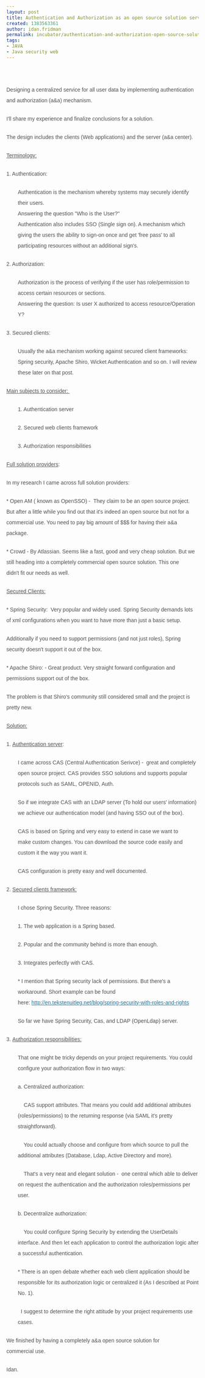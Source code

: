 ```yaml
---
layout: post
title: Authentication and Authorization as an open source solution service
created: 1383563361
author: idan.fridman
permalink: incubator/authentication-and-authorization-open-source-solution-service
tags:
- JAVA
- Java security web
---
```

<p style="font-family: Helvetica, Arial, sans-serif; line-height: 2; -webkit-font-smoothing: antialiased; margin-bottom: 20px; -webkit-margin-before: 0px; color: rgb(80, 80, 80);">&nbsp;</p>

<p style="font-family: Helvetica, Arial, sans-serif; line-height: 2; -webkit-font-smoothing: antialiased; margin-bottom: 20px; -webkit-margin-before: 0px; color: rgb(80, 80, 80);">Designing&nbsp;a centralized&nbsp;service&nbsp;for all&nbsp;user&nbsp;data by implementing authentication and authorization (a&amp;a) mechanism.</p>

<p style="font-family: Helvetica, Arial, sans-serif; line-height: 2; -webkit-font-smoothing: antialiased; margin-bottom: 20px; -webkit-margin-before: 0px; color: rgb(80, 80, 80);">I&#39;ll share my experience and finalize conclusions for a solution.</p>

<p style="font-family: Helvetica, Arial, sans-serif; line-height: 2; -webkit-font-smoothing: antialiased; margin-bottom: 20px; -webkit-margin-before: 0px; color: rgb(80, 80, 80);">The design includes the clients (Web applications) and the server (a&amp;a center).</p>

<p style="font-family: Helvetica, Arial, sans-serif; line-height: 2; -webkit-font-smoothing: antialiased; margin-bottom: 20px; -webkit-margin-before: 0px; color: rgb(80, 80, 80);"><span data-mce-style="text-decoration: underline;" style="line-height: 2; -webkit-font-smoothing: antialiased; text-decoration: underline;">Terminology:</span></p>

<p style="font-family: Helvetica, Arial, sans-serif; line-height: 2; -webkit-font-smoothing: antialiased; margin-bottom: 20px; -webkit-margin-before: 0px; color: rgb(80, 80, 80);">1. Authentication:</p>

<p data-mce-style="padding-left: 30px;" style="font-family: Helvetica, Arial, sans-serif; line-height: 2; -webkit-font-smoothing: antialiased; margin-bottom: 20px; -webkit-margin-before: 0px; color: rgb(80, 80, 80); padding-left: 30px;">Authentication is the mechanism whereby systems may securely identify their users.<br style="line-height: 2; -webkit-font-smoothing: antialiased;" />
Answering the question &quot;Who is the User?&quot;<br style="line-height: 2; -webkit-font-smoothing: antialiased;" />
Authentication also includes SSO (Single sign on). A mechanism which giving the users the ability to sign-on once and get &#39;free pass&#39; to all participating resources without an additional sign&#39;s.</p>

<p style="font-family: Helvetica, Arial, sans-serif; line-height: 2; -webkit-font-smoothing: antialiased; margin-bottom: 20px; -webkit-margin-before: 0px; color: rgb(80, 80, 80);">2. Authorization:</p>

<p data-mce-style="padding-left: 30px;" style="font-family: Helvetica, Arial, sans-serif; line-height: 2; -webkit-font-smoothing: antialiased; margin-bottom: 20px; -webkit-margin-before: 0px; color: rgb(80, 80, 80); padding-left: 30px;">Authorization is the process of verifying if the user has role/permission to access certain resources or sections.<br style="line-height: 2; -webkit-font-smoothing: antialiased;" />
Answering the question: Is user X authorized to access resource/Operation Y?</p>

<p style="font-family: Helvetica, Arial, sans-serif; line-height: 2; -webkit-font-smoothing: antialiased; margin-bottom: 20px; -webkit-margin-before: 0px; color: rgb(80, 80, 80);">3. Secured clients:</p>

<p data-mce-style="padding-left: 30px;" style="font-family: Helvetica, Arial, sans-serif; line-height: 2; -webkit-font-smoothing: antialiased; margin-bottom: 20px; -webkit-margin-before: 0px; color: rgb(80, 80, 80); padding-left: 30px;">Usually the a&amp;a mechanism working against&nbsp;secured client frameworks: Spring security, Apache Shiro, Wicket Authentication and so on. I will review these later on that post.</p>

<p style="font-family: Helvetica, Arial, sans-serif; line-height: 2; -webkit-font-smoothing: antialiased; margin-bottom: 20px; -webkit-margin-before: 0px; color: rgb(80, 80, 80);"><span data-mce-style="text-decoration: underline;" style="line-height: 2; -webkit-font-smoothing: antialiased; text-decoration: underline;">Main subjects to consider:&nbsp;</span></p>

<p data-mce-style="padding-left: 30px;" style="font-family: Helvetica, Arial, sans-serif; line-height: 2; -webkit-font-smoothing: antialiased; margin-bottom: 20px; -webkit-margin-before: 0px; color: rgb(80, 80, 80); padding-left: 30px;">1. Authentication server</p>

<p data-mce-style="padding-left: 30px;" style="font-family: Helvetica, Arial, sans-serif; line-height: 2; -webkit-font-smoothing: antialiased; margin-bottom: 20px; -webkit-margin-before: 0px; color: rgb(80, 80, 80); padding-left: 30px;">2. Secured web clients framework</p>

<p data-mce-style="padding-left: 30px;" style="font-family: Helvetica, Arial, sans-serif; line-height: 2; -webkit-font-smoothing: antialiased; margin-bottom: 20px; -webkit-margin-before: 0px; color: rgb(80, 80, 80); padding-left: 30px;">3. Authorization responsibilities</p>

<p data-mce-style="text-align: left;" style="font-family: Helvetica, Arial, sans-serif; line-height: 2; -webkit-font-smoothing: antialiased; margin-bottom: 20px; -webkit-margin-before: 0px; color: rgb(80, 80, 80);"><span data-mce-style="text-decoration: underline;" style="line-height: 2; -webkit-font-smoothing: antialiased; text-decoration: underline;">Full solution providers</span>:</p>

<p style="font-family: Helvetica, Arial, sans-serif; line-height: 2; -webkit-font-smoothing: antialiased; margin-bottom: 20px; -webkit-margin-before: 0px; color: rgb(80, 80, 80);">In my research I came across full solution providers:</p>

<p style="font-family: Helvetica, Arial, sans-serif; line-height: 2; -webkit-font-smoothing: antialiased; margin-bottom: 20px; -webkit-margin-before: 0px; color: rgb(80, 80, 80);">* Open AM ( known as OpenSSO) - &nbsp;They claim to be an open source&nbsp;project. But after a little while you find out that it&#39;s indeed an open source&nbsp;but not for a commercial use. You need to pay big amount of $$$ for having their&nbsp;a&amp;a package.</p>

<p style="font-family: Helvetica, Arial, sans-serif; line-height: 2; -webkit-font-smoothing: antialiased; margin-bottom: 20px; -webkit-margin-before: 0px; color: rgb(80, 80, 80);">* Crowd - By Atlassian. Seems like a fast, good and very cheap solution. But we still heading into a completely commercial&nbsp;open source solution. This one didn&#39;t&nbsp;fit our needs as well.</p>

<p style="font-family: Helvetica, Arial, sans-serif; line-height: 2; -webkit-font-smoothing: antialiased; margin-bottom: 20px; -webkit-margin-before: 0px; color: rgb(80, 80, 80);"><span data-mce-style="text-decoration: underline;" style="line-height: 2; -webkit-font-smoothing: antialiased; text-decoration: underline;">Secured Clients:</span></p>

<p style="font-family: Helvetica, Arial, sans-serif; line-height: 2; -webkit-font-smoothing: antialiased; margin-bottom: 20px; -webkit-margin-before: 0px; color: rgb(80, 80, 80);">* Spring Security: &nbsp;Very popular and widely used. Spring Security demands lots of xml configurations when you want to have more than just a basic setup.</p>

<p style="font-family: Helvetica, Arial, sans-serif; line-height: 2; -webkit-font-smoothing: antialiased; margin-bottom: 20px; -webkit-margin-before: 0px; color: rgb(80, 80, 80);">Additionally if you need to support permissions (and not just roles), Spring security doesn&#39;t&nbsp;support it out of the box.</p>

<p style="font-family: Helvetica, Arial, sans-serif; line-height: 2; -webkit-font-smoothing: antialiased; margin-bottom: 20px; -webkit-margin-before: 0px; color: rgb(80, 80, 80);">* Apache Shiro: - Great product. Very straight forward configuration and permissions support out of the box.</p>

<p style="font-family: Helvetica, Arial, sans-serif; line-height: 2; -webkit-font-smoothing: antialiased; margin-bottom: 20px; -webkit-margin-before: 0px; color: rgb(80, 80, 80);">The problem is that Shiro&#39;s community still considered small and the project is pretty new.</p>

<p style="font-family: Helvetica, Arial, sans-serif; line-height: 2; -webkit-font-smoothing: antialiased; margin-bottom: 20px; -webkit-margin-before: 0px; color: rgb(80, 80, 80);"><span data-mce-style="text-decoration: underline;" style="line-height: 2; -webkit-font-smoothing: antialiased; text-decoration: underline;">Solution:</span></p>

<p style="font-family: Helvetica, Arial, sans-serif; line-height: 2; -webkit-font-smoothing: antialiased; margin-bottom: 20px; -webkit-margin-before: 0px; color: rgb(80, 80, 80);">1.&nbsp;<span data-mce-style="text-decoration: underline;" style="line-height: 2; -webkit-font-smoothing: antialiased; text-decoration: underline;">Authentication server</span>:</p>

<p data-mce-style="padding-left: 30px;" style="font-family: Helvetica, Arial, sans-serif; line-height: 2; -webkit-font-smoothing: antialiased; margin-bottom: 20px; -webkit-margin-before: 0px; color: rgb(80, 80, 80); padding-left: 30px;">I came across CAS (Central Authentication Serivce)&nbsp;- &nbsp;great and completely open source project. CAS provides SSO solutions and supports popular protocols such as SAML, OPENID, Auth.</p>

<p data-mce-style="padding-left: 30px;" style="font-family: Helvetica, Arial, sans-serif; line-height: 2; -webkit-font-smoothing: antialiased; margin-bottom: 20px; -webkit-margin-before: 0px; color: rgb(80, 80, 80); padding-left: 30px;">So if we integrate CAS with an LDAP server (To hold our users&#39; information) we achieve&nbsp;our authentication&nbsp;model (and having SSO out of the box).</p>

<p data-mce-style="padding-left: 30px;" style="font-family: Helvetica, Arial, sans-serif; line-height: 2; -webkit-font-smoothing: antialiased; margin-bottom: 20px; -webkit-margin-before: 0px; color: rgb(80, 80, 80); padding-left: 30px;">CAS is based on Spring and very easy to extend in case we want to make&nbsp;custom changes. You can download the source code easily and custom it the way you want it.</p>

<p data-mce-style="padding-left: 30px;" style="font-family: Helvetica, Arial, sans-serif; line-height: 2; -webkit-font-smoothing: antialiased; margin-bottom: 20px; -webkit-margin-before: 0px; color: rgb(80, 80, 80); padding-left: 30px;">CAS configuration is pretty easy and well documented.</p>

<p style="font-family: Helvetica, Arial, sans-serif; line-height: 2; -webkit-font-smoothing: antialiased; margin-bottom: 20px; -webkit-margin-before: 0px; color: rgb(80, 80, 80);">2.&nbsp;<span data-mce-style="text-decoration: underline;" style="line-height: 2; -webkit-font-smoothing: antialiased; text-decoration: underline;">Secured clients framework:</span></p>

<p data-mce-style="padding-left: 30px;" style="font-family: Helvetica, Arial, sans-serif; line-height: 2; -webkit-font-smoothing: antialiased; margin-bottom: 20px; -webkit-margin-before: 0px; color: rgb(80, 80, 80); padding-left: 30px;">I chose Spring Security. Three reasons:</p>

<p data-mce-style="padding-left: 30px;" style="font-family: Helvetica, Arial, sans-serif; line-height: 2; -webkit-font-smoothing: antialiased; margin-bottom: 20px; -webkit-margin-before: 0px; color: rgb(80, 80, 80); padding-left: 30px;">1. The web application is a Spring based.</p>

<p data-mce-style="padding-left: 30px;" style="font-family: Helvetica, Arial, sans-serif; line-height: 2; -webkit-font-smoothing: antialiased; margin-bottom: 20px; -webkit-margin-before: 0px; color: rgb(80, 80, 80); padding-left: 30px;">2. Popular and the community behind is more than enough.</p>

<p data-mce-style="padding-left: 30px;" style="font-family: Helvetica, Arial, sans-serif; line-height: 2; -webkit-font-smoothing: antialiased; margin-bottom: 20px; -webkit-margin-before: 0px; color: rgb(80, 80, 80); padding-left: 30px;">3. Integrates perfectly with CAS.</p>

<p data-mce-style="padding-left: 30px;" style="font-family: Helvetica, Arial, sans-serif; line-height: 2; -webkit-font-smoothing: antialiased; margin-bottom: 20px; -webkit-margin-before: 0px; color: rgb(80, 80, 80); padding-left: 30px;">* I mention that Spring security lack of permissions. But there&#39;s&nbsp;a workaround. Short example can be found here:&nbsp;<a data-mce-="" href="http://en.tekstenuitleg.net/blog/spring-security-with-roles-and-rights" style="line-height: 2; -webkit-font-smoothing: antialiased; color: rgb(33, 117, 155);">http://en.tekstenuitleg.net/blog/spring-security-with-roles-and-rights</a></p>

<p data-mce-style="padding-left: 30px;" style="font-family: Helvetica, Arial, sans-serif; line-height: 2; -webkit-font-smoothing: antialiased; margin-bottom: 20px; -webkit-margin-before: 0px; color: rgb(80, 80, 80); padding-left: 30px;">So far we have Spring Security, Cas, and LDAP (OpenLdap) server.</p>

<p style="font-family: Helvetica, Arial, sans-serif; line-height: 2; -webkit-font-smoothing: antialiased; margin-bottom: 20px; -webkit-margin-before: 0px; color: rgb(80, 80, 80);">3.&nbsp;<span data-mce-style="text-decoration: underline;" style="line-height: 2; -webkit-font-smoothing: antialiased; text-decoration: underline;">Authorization responsibilities:</span></p>

<p data-mce-style="padding-left: 30px;" style="font-family: Helvetica, Arial, sans-serif; line-height: 2; -webkit-font-smoothing: antialiased; margin-bottom: 20px; -webkit-margin-before: 0px; color: rgb(80, 80, 80); padding-left: 30px;">That one might be tricky depends on your project requirements. You could configure your authorization&nbsp;flow in two ways:</p>

<p data-mce-style="padding-left: 30px;" style="font-family: Helvetica, Arial, sans-serif; line-height: 2; -webkit-font-smoothing: antialiased; margin-bottom: 20px; -webkit-margin-before: 0px; color: rgb(80, 80, 80); padding-left: 30px;">a. Centralized authorization:</p>

<p data-mce-style="padding-left: 30px;" style="font-family: Helvetica, Arial, sans-serif; line-height: 2; -webkit-font-smoothing: antialiased; margin-bottom: 20px; -webkit-margin-before: 0px; color: rgb(80, 80, 80); padding-left: 30px;">&nbsp; &nbsp; CAS support attributes. That means you could add additional&nbsp;attributes (roles/permissions) to the returning response (via SAML it&#39;s pretty straightforward).</p>

<p data-mce-style="padding-left: 30px;" style="font-family: Helvetica, Arial, sans-serif; line-height: 2; -webkit-font-smoothing: antialiased; margin-bottom: 20px; -webkit-margin-before: 0px; color: rgb(80, 80, 80); padding-left: 30px;">&nbsp; &nbsp; You could actually choose and configure from which source to pull the additional attributes (Database, Ldap, Active Directory and more).</p>

<p data-mce-style="padding-left: 30px;" style="font-family: Helvetica, Arial, sans-serif; line-height: 2; -webkit-font-smoothing: antialiased; margin-bottom: 20px; -webkit-margin-before: 0px; color: rgb(80, 80, 80); padding-left: 30px;">&nbsp; &nbsp; That&#39;s a very neat and elegant solution - &nbsp;one central which able to deliver on request the authentication and the authorization roles/permissions per user.</p>

<p data-mce-style="padding-left: 30px;" style="font-family: Helvetica, Arial, sans-serif; line-height: 2; -webkit-font-smoothing: antialiased; margin-bottom: 20px; -webkit-margin-before: 0px; color: rgb(80, 80, 80); padding-left: 30px;">b. Decentralize authorization:</p>

<p data-mce-style="padding-left: 30px;" style="font-family: Helvetica, Arial, sans-serif; line-height: 2; -webkit-font-smoothing: antialiased; margin-bottom: 20px; -webkit-margin-before: 0px; color: rgb(80, 80, 80); padding-left: 30px;">&nbsp; &nbsp; You could configure Spring Security by extending the&nbsp;UserDetails interface. And then let each application to control the authorization&nbsp;logic after a successful authentication.</p>

<p data-mce-style="padding-left: 30px;" style="font-family: Helvetica, Arial, sans-serif; line-height: 2; -webkit-font-smoothing: antialiased; margin-bottom: 20px; -webkit-margin-before: 0px; color: rgb(80, 80, 80); padding-left: 30px;">* There is an open debate whether each web client application should be responsible for its authorization logic or centralized&nbsp;it (As I described&nbsp;at Point No.&nbsp;1).</p>

<p data-mce-style="padding-left: 30px;" style="font-family: Helvetica, Arial, sans-serif; line-height: 2; -webkit-font-smoothing: antialiased; margin-bottom: 20px; -webkit-margin-before: 0px; color: rgb(80, 80, 80); padding-left: 30px;">&nbsp; I suggest to determine the&nbsp;right attitude&nbsp;by your project&nbsp;requirements use cases.</p>

<p style="font-family: Helvetica, Arial, sans-serif; line-height: 2; -webkit-font-smoothing: antialiased; margin-bottom: 20px; -webkit-margin-before: 0px; color: rgb(80, 80, 80);">We finished by having a completely a&amp;a open source solution for commercial&nbsp;use.</p>

<p style="font-family: Helvetica, Arial, sans-serif; line-height: 2; -webkit-font-smoothing: antialiased; margin-bottom: 20px; -webkit-margin-before: 0px; color: rgb(80, 80, 80);">Idan.</p>
